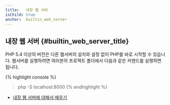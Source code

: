 ```yaml
---
title:   내장 웹 서버
isChild: true
anchor:  builtin_web_server
---
```


## 내장 웹 서버 {#builtin_web_server_title}

PHP 5.4 이상의 버전은 다른 웹서버의 설치와 설정 없이 PHP를 바로 시작할 수 있습니다. 웹서버를 실행하려면 여러분의
프로젝트 폴더에서 다음과 같은 커맨드를 실행하면 됩니다.

{% highlight console %}
> php -S localhost:8000
{% endhighlight %}

* [내장 웹 서버에 대해서 배우기][cli-server]


[cli-server]: http://php.net/features.commandline.webserver
